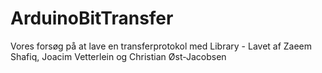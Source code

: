 # ArduinoBitTransfer
Vores forsøg på at lave en transferprotokol med Library - Lavet af Zaeem Shafiq, Joacim Vetterlein og Christian Øst-Jacobsen
